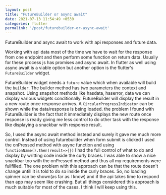 ```yaml
---
layout: post
title: "FutureBuilder or async await"
date: 2021-07-13 11:54:49 +0530
categories: flutter
permalink: '/post/futurebuilder-or-async-await'
---
```


FutureBuilder and async await to work with api responses and future data.

Working with api data most of the time we have to wait for the response from one endpoint and then perform some function on return data. Usually for these process js has promises and async await. In flutter as well using async await is a viable option but another option is the flutter's `FutureBuilder` widget.

FutureBuilder widget needs a `future` value which when available will build the `builder`. The builder method has two parameters the context and snapshot. Using snapshot methods like hasdata, haserror, data we can display various widgets conditionally. FutureBuilder will display the result in a new route once response arrives. A `CircularProgressIndicator` can be shown while the data/response is being loaded. the problem I found with FutureBuilder is the fact that it immediately displays the new route once response is ready giving me less control to do other task with the response like displaying a snackbar with response result.

So, I used the async await method instead and surely it gave me much more control. Instead of using futurebuilder when form submit is clicked I used the onPressed method with async function and using `functionName().then(result=>{})` I had the full control of what to do and display by writting code inside the curly braces. I was able to show a nice snackbar too with the onPressed method and thus all my requirements were fullfilled. The one problem with this approach can be that the route doesn't change untill it is told to do so inside the curly braces. So, no loading spinner can be shown(as far as I know) and if the api takes time to respond than app may seem like crashing. But all things considered this approach is much suitable for most of the cases. I think I will keep using this.
